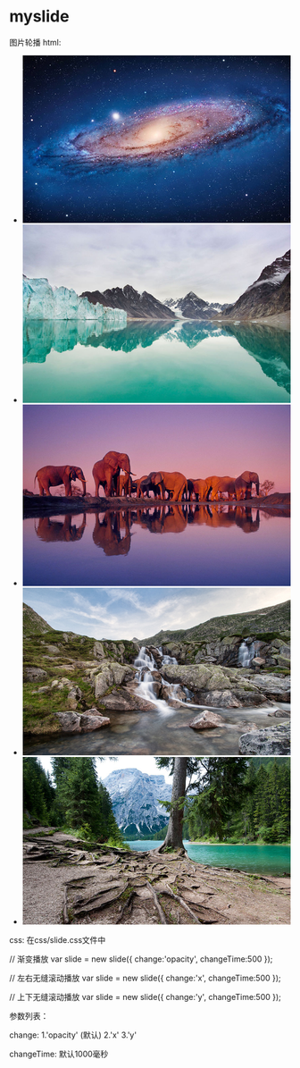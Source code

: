 myslide
========

图片轮播
html:
<div class="slidewarp">
	<ul class="slide">
		<li><img src="images/1.jpg"></li>
		<li><img src="images/2.jpg"></li>
		<li><img src="images/3.jpg"></li>
		<li><img src="images/4.jpg"></li>
		<li><img src="images/5.jpg"></li>
	</ul>
	<div class="ctrl">
		<span class="ctrl_item ctrl_item_active"></span>
		<span class="ctrl_item"></span>
		<span class="ctrl_item"></span>
		<span class="ctrl_item"></span>
		<span class="ctrl_item"></span>
	</div>
	<a class="prev slide_change" href="javascript:;"></a>
	<a class="next slide_change" href="javascript:;"></a>
</div>

css: 在css/slide.css文件中


// 渐变播放
var slide = new slide({
	change:'opacity',
	changeTime:500
});

// 左右无缝滚动播放
var slide = new slide({
	change:'x',
	changeTime:500
});

// 上下无缝滚动播放
var slide = new slide({
	change:'y',
	changeTime:500
});

参数列表：

change: 1.'opacity' (默认)
		2.'x' 
		3.'y'

changeTime: 默认1000毫秒
